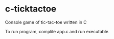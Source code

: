 # c-ticktactoe
Console game of tic-tac-toe written in C

To run program, complile app.c and run executable.
